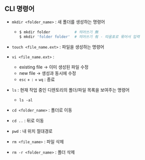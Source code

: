 ## CLI 명령어

* `mkdir <folder_name>` : 새 폴더를 생성하는 명령어

  * ```python
    $ mkdir folder           # 띄어쓰기 無
    $ mkdir 'folder folder'  # 띄어쓰기 有 - 따움표로 묶어서 입력
    ```

* `touch <file_name.ext>` : 파일을 생성하는 명령어

* `vi <file_name.ext>` : 

  * existing file -> 이미 생성된 파일 수정
  * new file -> 생성과 동시에 수정
  * `esc` + `:`  + `wq` : 종료

* `ls`  : 현재 작업 중인 디렌토리의 폴더/파일 목록을 보여주는 명령어
  * `ls -al`

* `cd <folder_name>`  : 폴더로 이동

* `cd ..` : 뒤로 이동

* `pwd` : 내 위치 절대경로

* `rm <file_name>` : 파일 삭제

* `rm -r <folder_name>` : 폴더 삭제


